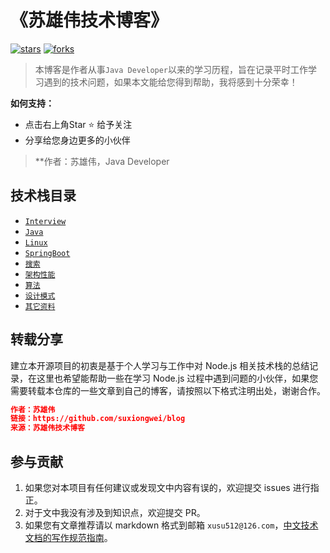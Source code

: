 # 《苏雄伟技术博客》

[![stars](https://badgen.net/github/stars/micromatch/micromatch)](https://github.com/Q-Angelo/Nodejs-Roadmap) [![forks](https://badgen.net/github/forks/micromatch/micromatch)](https://github.com/Q-Angelo/Nodejs-Roadmap) 

> 本博客是作者从事```Java Developer```以来的学习历程，旨在记录平时工作学习遇到的技术问题，如果本文能给您得到帮助，我将感到十分荣幸！

**如何支持：**

- 点击右上角Star :star: 给予关注
- 分享给您身边更多的小伙伴

> **作者：苏雄伟，Java Developer

## 技术栈目录

* [`Interview`](/Interview/README.md)
* [`Java`]([Java](https://github.com/suxiongwei/blog/tree/master/docs/Java))
* [`Linux`](https://github.com/suxiongwei/blog/tree/master/docs/Linux)
* [`SpringBoot`](https://github.com/suxiongwei/blog/tree/master/docs/SpringBoot)
* [`搜索`](https://github.com/suxiongwei/blog/tree/master/docs/搜索)
* [`架构性能`](https://github.com/suxiongwei/blog/tree/master/docs/架构性能)
* [`算法`](https://github.com/suxiongwei/blog/tree/master/docs/算法)
* [`设计模式`](https://github.com/suxiongwei/blog/tree/master/docs/设计模式)
* [`其它资料`](https://github.com/suxiongwei/blog/tree/master/docs/其它资料)

## 转载分享

建立本开源项目的初衷是基于个人学习与工作中对 Node.js 相关技术栈的总结记录，在这里也希望能帮助一些在学习 Node.js 过程中遇到问题的小伙伴，如果您需要转载本仓库的一些文章到自己的博客，请按照以下格式注明出处，谢谢合作。

```json
作者：苏雄伟
链接：https://github.com/suxiongwei/blog
来源：苏雄伟技术博客
```

## 参与贡献

1. 如果您对本项目有任何建议或发现文中内容有误的，欢迎提交 issues 进行指正。
2. 对于文中我没有涉及到知识点，欢迎提交 PR。
3. 如果您有文章推荐请以 markdown 格式到邮箱 `xusu512@126.com`，[中文技术文档的写作规范指南](https://github.com/ruanyf/document-style-guide)。
